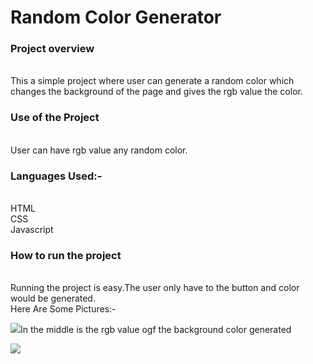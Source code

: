 <h1> Random Color Generator </h1>
<h3>Project overview</h3> <br>
This a simple project where user can generate a random color which changes the background of the page and gives the rgb value the color.<br>
<h3>Use of the Project</h3> <br>
User can have rgb value any random color. <br>
<h3> Languages Used:-</h3> <br>
HTML<br>
CSS<br>
Javascript<br>
<h3>How to run the project</h3><br>
Running the project is easy.The user only have to the button and color would be generated.<br>
Here Are Some Pictures:-<br>

<image src="https://user-images.githubusercontent.com/82977727/124365483-0397ff80-dc66-11eb-8ba8-094d45178824.png">In the middle is the rgb value ogf the background color generated</image>

<image src="https://user-images.githubusercontent.com/82977727/124365464-dfd4b980-dc65-11eb-8537-18c57945e267.png"></image>



